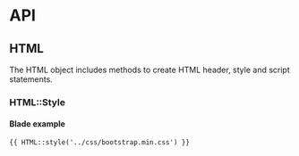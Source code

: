 # API

## HTML

The HTML object includes methods to create HTML header, style and script statements.

### HTML::Style

#### Blade example

    {{ HTML::style('../css/bootstrap.min.css') }}